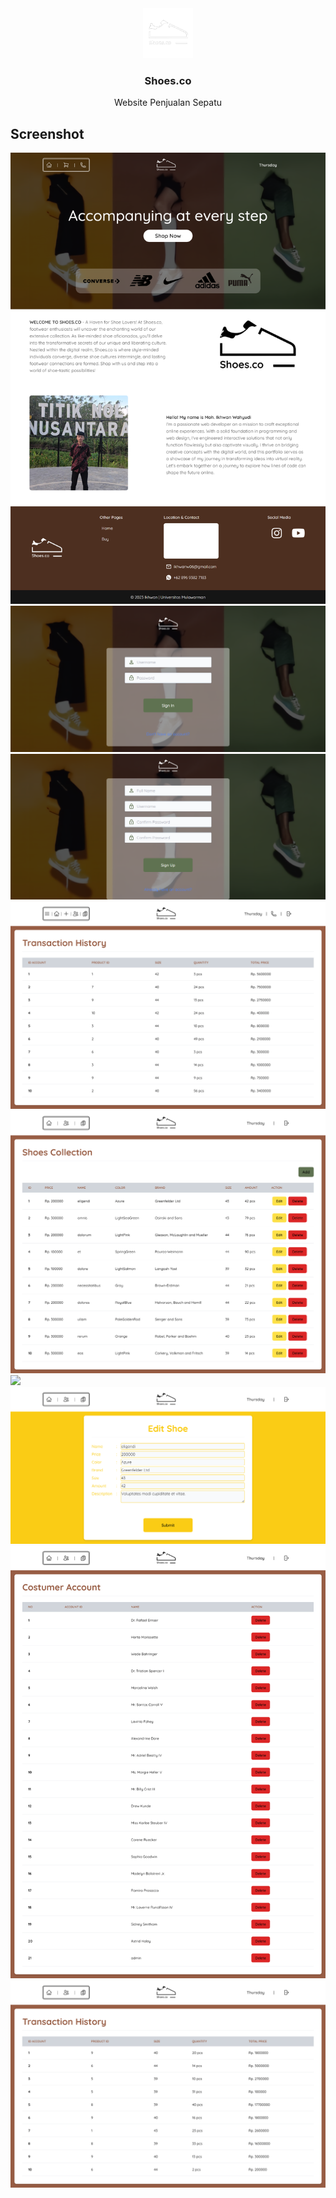 <div align="center">
  <a href="">
    <img src="./public/assets/images/logo-white.png" height="80">
  </a>

  <h3 align="center">Shoes.co</h3>

  <p align="center">
    Website Penjualan Sepatu
    <br />
  </p>
</div>

## Screenshot

<img src="./public/assets/images/screenshot.png">
<img src="./public/assets/images/screenshot1.png">
<img src="./public/assets/images/screenshot2.png">
<img src="./public/assets/images/screenshot3.png">
<img src="./public/assets/images/screenshot4.png">
<img src="./public/assets/images/screenshot5.png">
<img src="./public/assets/images/screenshot6.png">
<img src="./public/assets/images/screenshot7.png">
<img src="./public/assets/images/screenshot8.png">
